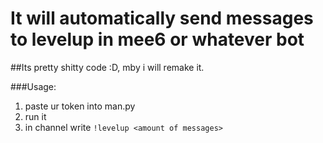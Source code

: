 # It will automatically send messages to levelup in mee6 or whatever bot
##Its pretty shitty code :D, mby i will remake it.

###Usage:
1. paste ur token into man.py
2. run it
3. in channel write `!levelup <amount of messages>`

